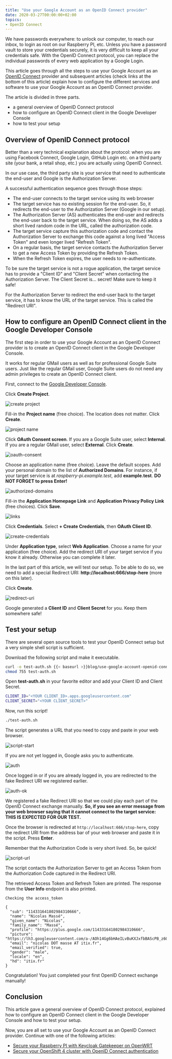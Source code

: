 ```yaml
---
title: "Use your Google Account as an OpenID Connect provider"
date: 2020-03-27T00:00:00+02:00
topics:
- OpenID Connect
---
```


We have passwords everywhere: to unlock our computer, to reach our inbox, to login as root on our Raspberry PI, etc.
Unless you have a password vault to store your credentials securely, it is very difficult to keep all your credentials safe. With the OpenID Connect protocol, you can replace the individual passwords of every web application by a Google Login.

This article goes through all the steps to use your Google Account as an [OpenID Connect](https://openid.net/connect/) provider and subsequent articles (check links at the bottom of this article) explain how to configure the different services and software to use your Google Account as an OpenID Connect provider.

<!--more-->

The article is divided in three parts.

* a general overview of OpenID Connect protocol
* how to configure an OpenID Connect client in the Google Developer Console
* how to test your setup

## Overview of OpenID Connect protocol

Better than a very technical explanation about the protocol: when you are using Facebook Connect, Google Login, GitHub Login etc. on a third party site (your bank, a retail shop, etc.) you are actually using OpenID Connect.

In our use case, the third party site is your service that need to authenticate the end-user and Google is the Authorization Server.

A successful authentication sequence goes through those steps:

* The end-user connects to the target service using its web browser
* The target service has no existing session for the end-user. So, it redirects the end-user to the Authorization Server (Google in our setup).
* The Authorization Server (AS) authenticates the end-user and redirects the end-user back to the target service. When doing so, the AS adds a short lived random code in the URL, called the authorization code.
* The target service capture this authorization code and contact the Authorization Server to exchange this code against a long lived "Access Token" and even longer lived "Refresh Token".
* On a regular basis, the target service contacts the Authorization Server to get a new Access Token by providing the Refresh Token.
* When the Refresh Token expires, the user needs to re-authenticate.

To be sure the target service is not a rogue application, the target service has to provide a "Client ID" and "Client Secret" when contacting the Authorization Server. The Client Secret is... secret! Make sure to keep it safe!

For the Authorization Server to redirect the end-user back to the target service, it has to know the URL of the target service. This is called the "Redirect URI".

## How to configure an OpenID Connect client in the Google Developer Console

The first step in order to use your Google Account as an OpenID Connect provider is to create an OpenID Connect client in the Google Developer Console.

It works for regular GMail users as well as for professional Google Suite users. Just like the regular GMail user, Google Suite users do not need any admin privileges to create an OpenID Connect client.

First, connect to the [Google Developer Console](https://console.developers.google.com/projectselector2/apis/dashboard?organizationId=0).

Click **Create Project**.

![create project](create-project.png)

Fill-in the **Project name** (free choice). The location does not matter. Click **Create**.

![project name](project-name.png)

Click **OAuth Consent screen**. If you are a Google Suite user, select **Internal**. If you are a regular GMail user, select **External**. Click **Create**.

![oauth-consent](oauth-consent.png)

Choose an application name (free choice).
Leave the default scopes.
Add your personal domain to the list of **Authorized Domains**.
For instance, if your target service is at *raspberry-pi.example.test*, add **example.test**.
**DO NOT FORGET to press Enter!**

![authorized-domains](authorized-domains.png)

Fill-in the **Application Homepage Link** and **Application Privacy Policy Link** (free choices). Click **Save**.

![links](links.png)

Click **Credentials**. Select **+ Create Credentials**, then **OAuth Client ID**.

![create-credentials](create-credentials.png)

Under **Application type**, select **Web Application**.
Choose a name for your application (free choice).
Add the redirect URI of your target service if you know it already.
Otherwise you can complete it later.

In the last part of this article, we will test our setup.
To be able to do so, we need to add a special Redirect URI: **http://localhost:666/stop-here** (more on this later).

Click **Create**.

![redirect-uri](redirect-uri.png)

Google generated a **Client ID** and **Client Secret** for you. Keep them somewhere safe!

## Test your setup

There are several open source tools to test your OpenID Connect setup but a very simple shell script is sufficient.

Download the following script and make it executable.

```sh
curl -o test-auth.sh {{< baseurl >}}blog/use-google-account-openid-connect-provider/test-auth.sh
chmod 755 test-auth.sh
```

Open **test-auth.sh** in your favorite editor and add your Client ID and Client Secret.

```sh
CLIENT_ID="<YOUR CLIENT_ID>.apps.googleusercontent.com"
CLIENT_SECRET="<YOUR CLIENT_SECRET>"
```

Now, run this script!

```sh
./test-auth.sh
```

The script generates a URL that you need to copy and paste in your web browser.

![script-start](script-start.png)

If you are not yet logged in, Google asks you to authenticate.

![auth](auth.png)

Once logged in or if you are already logged in, you are redirected to the fake Redirect URI we registered earlier.

![auth-ok](auth-ok.png)

We registered a fake Redirect URI so that we could play each part of the OpenID Connect exchange manually.
**So, if you see an error message from your web browser saying that it cannot connect to the target service: THIS IS EXPECTED FOR OUR TEST.**

Once the browser is redirected at `http://localhost:666/stop-here`, copy the redirect URI from the address bar of your web browser and paste it in the script. Press **Enter**.

Remember that the Authorization Code is very short lived.
So, be quick!

![script-url](script-url.png)

The script contacts the Authorization Server to get an Access Token from the Authorization Code captured in the Redirect URI.

The retrieved Access Token and Refresh Token are printed. The response from the **User Info** endpoint is also printed.

```
Checking the access_token

{
  "sub": "114331641802984310666",
  "name": "Nicolas Massé",
  "given_name": "Nicolas",
  "family_name": "Massé",
  "profile": "https://plus.google.com/114331641802984310666",
  "picture": "https://lh3.googleusercontent.com/a-/AOh14Gg6bHAeILvBuKXJxfbBAScPB_z6QBCh9i4ga_wL_w",
  "email": "nicolas DOT masse AT itix.fr",
  "email_verified": true,
  "gender": "male",
  "locale": "en",
  "hd": "itix.fr"
}
```

Congratulation! You just completed your first OpenID Connect exchange manually!

## Conclusion

This article gave a general overview of OpenID Connect protocol, explained how to configure an OpenID Connect client in the Google Developer Console and how to test your setup.

Now, you are all set to use your Google Account as an OpenID Connect provider. Continue with one of the following articles:

* [Secure your Raspberry PI with Keycloak Gatekeeper on OpenWRT](../secure-raspberry-pi-keycloak-gatekeeper/)
* [Secure your OpenShift 4 cluster with OpenID Connect authentication](../secure-openshift-4-openid-connect-authentication/)
